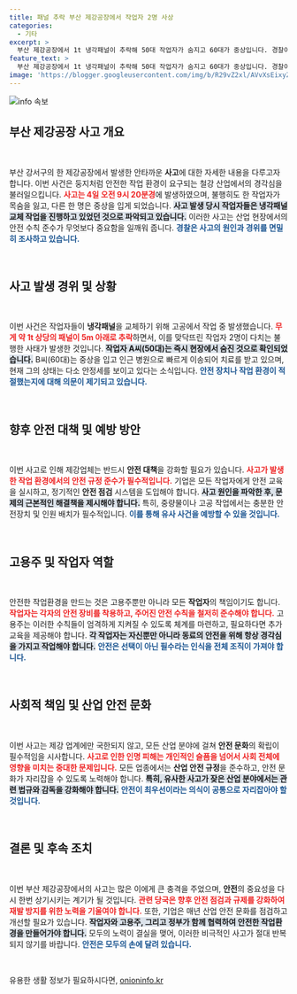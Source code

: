 ```yaml
---
title: 패널 추락 부산 제강공장에서 작업자 2명 사상
categories:
  - 기타
excerpt: >
  부산 제강공장에서 1t 냉각패널이 추락해 50대 작업자가 숨지고 60대가 중상입니다. 경찰이 사고 원인 조사에 착수했습니다. 이 충격적인 사고의 전말은? 클릭하여 더 알아보세요!
feature_text: >
  부산 제강공장에서 1t 냉각패널이 추락해 50대 작업자가 숨지고 60대가 중상입니다. 경찰이 사고 원인 조사에 착수했습니다. 이 충격적인 사고의 전말은? 클릭하여 더 알아보세요!
image: 'https://blogger.googleusercontent.com/img/b/R29vZ2xl/AVvXsEixyZcFfHzMRdzZMjFBmAUKJYCLCGyLL1o632UiGVXcaFdKo_bkvkuCioo0uUKlGfBVcT3P84aROyZIXSBEx3Aw5nCQ3pTgDom1WDC4m8eifvWiAmWEEVb4x6G_l8C0QH225ldMjyaFvpxGEBGNO37VmDTDMHGhJPq73UglMfDca1-0aw/s1600/blogspot.png'
---
```


<p><img src="https://blogger.googleusercontent.com/img/b/R29vZ2xl/AVvXsEixyZcFfHzMRdzZMjFBmAUKJYCLCGyLL1o632UiGVXcaFdKo_bkvkuCioo0uUKlGfBVcT3P84aROyZIXSBEx3Aw5nCQ3pTgDom1WDC4m8eifvWiAmWEEVb4x6G_l8C0QH225ldMjyaFvpxGEBGNO37VmDTDMHGhJPq73UglMfDca1-0aw/s1600/blogspot.png" alt="info 속보" /></p>

<h2 data-ke-size="size26">부산 제강공장 사고 개요</h2>

<p data-ke-size="size16">&nbsp;</p>

<p>부산 강서구의 한 제강공장에서 발생한 안타까운 <b>사고</b>에 대한 자세한 내용을 다루고자 합니다. 이번 사건은 둥지처럼 안전한 작업 환경이 요구되는 철강 산업에서의 경각심을 불러일으킵니다. <b><span style="color: #ee2323;">사고는 4일 오전 9시 20분경</span></b>에 발생하였으며, 불행히도 한 작업자가 목숨을 잃고, 다른 한 명은 중상을 입게 되었습니다. <b><span style="background-color: #21538527;">사고 발생 당시 작업자들은 냉각패널 교체 작업을 진행하고 있었던 것으로 파악되고 있습니다.</span></b> 이러한 사고는 산업 현장에서의 안전 수칙 준수가 무엇보다 중요함을 일깨워 줍니다. <b><span style="color: #1a5490;">경찰은 사고의 원인과 경위를 면밀히 조사하고 있습니다.</span></b></p>

<p data-ke-size="size16">&nbsp;</p>

<h2 data-ke-size="size26">사고 발생 경위 및 상황</h2>

<p data-ke-size="size16">&nbsp;</p>

<p>이번 사건은 작업자들이 <b>냉각패널</b>을 교체하기 위해 고공에서 작업 중 발생했습니다. <b><span style="color: #ee2323;">무게 약 1t 상당의 패널이 5m 아래로 추락</span></b>하면서, 이를 맞닥뜨린 작업자 2명이 다치는 불행한 사태가 발생한 것입니다. <b><span style="background-color: #21538527;">작업자 A씨(50대)는 즉시 현장에서 숨진 것으로 확인되었습니다.</span></b> B씨(60대)는 중상을 입고 인근 병원으로 빠르게 이송되어 치료를 받고 있으며, 현재 그의 상태는 다소 안정세를 보이고 있다는 소식입니다. <b><span style="color: #1a5490;">안전 장치나 작업 환경이 적절했는지에 대해 의문이 제기되고 있습니다.</span></b></p>

<p data-ke-size="size16">&nbsp;</p>

<h2 data-ke-size="size26">향후 안전 대책 및 예방 방안</h2>

<p data-ke-size="size16">&nbsp;</p>

<p>이번 사고로 인해 제강업체는 반드시 <b>안전 대책</b>을 강화할 필요가 있습니다. <b><span style="color: #ee2323;">사고가 발생한 작업 환경에서의 안전 규정 준수가 필수적입니다.</span></b> 기업은 모든 작업자에게 안전 교육을 실시하고, 정기적인 <b>안전 점검</b> 시스템을 도입해야 합니다. <b><span style="background-color: #21538527;">사고 원인을 파악한 후, 문제의 근본적인 해결책을 제시해야 합니다.</span></b> 특히, 중량물이나 고공 작업에서는 충분한 안전장치 및 인원 배치가 필수적입니다. <b><span style="color: #1a5490;">이를 통해 유사 사건을 예방할 수 있을 것입니다.</span></b></p>

<p data-ke-size="size16">&nbsp;</p>

<h2 data-ke-size="size26">고용주 및 작업자 역할</h2>

<p data-ke-size="size16">&nbsp;</p>

<p>안전한 작업환경을 만드는 것은 고용주뿐만 아니라 모든 <b>작업자</b>의 책임이기도 합니다. <b><span style="color: #ee2323;">작업자는 각자의 안전 장비를 착용하고, 주어진 안전 수칙을 철저히 준수해야 합니다.</span></b> 고용주는 이러한 수칙들이 엄격하게 지켜질 수 있도록 체계를 마련하고, 필요하다면 추가 교육을 제공해야 합니다. <b><span style="background-color: #21538527;">각 작업자는 자신뿐만 아니라 동료의 안전을 위해 항상 경각심을 가지고 작업해야 합니다.</span></b> <b><span style="color: #1a5490;">안전은 선택이 아닌 필수라는 인식을 전체 조직이 가져야 합니다.</span></b></p>

<p data-ke-size="size16">&nbsp;</p>

<h2 data-ke-size="size26">사회적 책임 및 산업 안전 문화</h2>

<p data-ke-size="size16">&nbsp;</p>

<p>이번 사고는 제강 업계에만 국한되지 않고, 모든 산업 분야에 걸쳐 <b>안전 문화</b>의 확립이 필수적임을 시사합니다. <b><span style="color: #ee2323;">사고로 인한 인명 피해는 개인적인 슬픔을 넘어서 사회 전체에 영향을 미치는 중대한 문제입니다.</span></b> 모든 업종에서는 <b>산업 안전 규정</b>을 준수하고, 안전 문화가 자리잡을 수 있도록 노력해야 합니다. <b><span style="background-color: #21538527;">특히, 유사한 사고가 잦은 산업 분야에서는 관련 법규와 감독을 강화해야 합니다.</span></b> <b><span style="color: #1a5490;">안전이 최우선이라는 의식이 공통으로 자리잡아야 할 것입니다.</span></b></p>

<p data-ke-size="size16">&nbsp;</p>

<h2 data-ke-size="size26">결론 및 후속 조치</h2>

<p data-ke-size="size16">&nbsp;</p>

<p>이번 부산 제강공장에서의 사고는 많은 이에게 큰 충격을 주었으며, <b>안전</b>의 중요성을 다시 한번 상기시키는 계기가 될 것입니다. <b><span style="color: #ee2323;">관련 당국은 향후 안전 점검과 규제를 강화하여 재발 방지를 위한 노력을 기울여야 합니다.</span></b> 또한, 기업은 매년 산업 안전 문화를 점검하고 개선할 필요가 있습니다. <b><span style="background-color: #21538527;">작업자와 고용주, 그리고 정부가 함께 협력하여 안전한 작업환경을 만들어가야 합니다.</span></b> 모두의 노력이 결실을 맺어, 이러한 비극적인 사고가 절대 반복되지 않기를 바랍니다. <b><span style="color: #1a5490;">안전은 모두의 손에 달려 있습니다.</span></b></p>

<p data-ke-size="size16">&nbsp;</p>
유용한 생활 정보가 필요하시다면, <a href="https://onioninfo.kr" rel="dofollow">onioninfo.kr</a>


